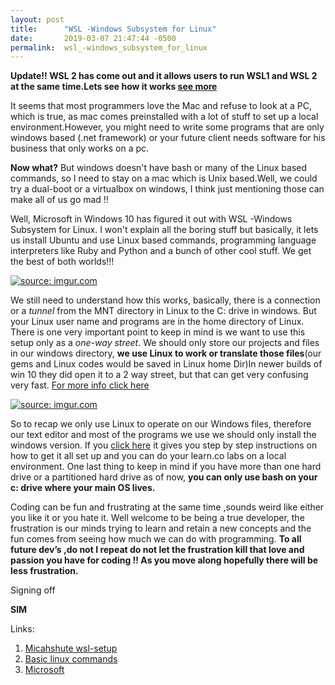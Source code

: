 ```yaml
---
layout: post
title:      "WSL -Windows Subsystem for Linux"
date:       2019-03-07 21:47:44 -0500
permalink:  wsl_-windows_subsystem_for_linux
---
```


**Update!!   WSL 2 has come out and it allows users to run WSL1 and WSL 2 at the same time.Lets see how
 it works [see more](https://docs.microsoft.com/en-us/windows/wsl/wsl2-about)** 



It seems that most programmers love the Mac and refuse to look at a PC, which is true, as mac comes preinstalled with a lot of stuff to set up a local environment.However, you might need to write some programs that are only windows based (.net framework) or your future client needs software for his business that only works on a pc.

**Now what?** 
But windows doesn't have bash or many of the  Linux based commands, so I need to stay on a mac which is Unix based.Well, we could try a dual-boot or a virtualbox on windows, I think just mentioning those  can make all of us go mad !! 

Well, Microsoft in  Windows 10 has figured it out with  WSL -Windows Subsystem for Linux. I won't explain all the boring stuff but basically, it lets us install Ubuntu and use Linux based commands, programming language interpreters like Ruby and Python and a bunch of other cool stuff. We get the best of both worlds!!!

<a href="https://imgur.com/JxW1PVn"><img src="https://i.imgur.com/JxW1PVnh.png" title="source: imgur.com" /></a>


 We still need to understand how this works, basically, there is a connection or a *tunnel* from the MNT directory in Linux to the C:  drive in windows. But your Linux user name and programs are in the home directory of Linux.  There is one very important point to keep in mind is we want to use this setup only as a *one-way street*. We should only store our projects and files in our windows directory, **we use Linux to work or translate those files**(our gems and Linux codes would be saved in Linux home Dir)In newer builds of win 10 they did open it to a 2 way street, but that can get very confusing very fast. [For more info click here](https://blogs.msdn.microsoft.com/commandline/2016/11/17/do-not-change-linux-files-using-windows-apps-and-tools/)
 
 
 
 <a href="https://imgur.com/Qrt9iwU"><img src="https://i.imgur.com/Qrt9iwUl.png" title="source: imgur.com" /></a>
 
 
 
 


So to recap we only use Linux to operate on our Windows files, therefore our text editor and most of the programs we use we should only install the windows version. If you [click here](https://github.com/micahshute/wsl-setup) it gives you step by step instructions on how to get it all set up and you can do your learn.co labs on a local environment. One last thing to keep in mind if you have more than one hard drive or a partitioned  hard drive as of now, **you can only use bash on your c: drive where your main OS lives.**



Coding can be fun and frustrating at the same time ,sounds weird like either you like it or you hate it. Well welcome to be being a true developer, the frustration is our minds trying to learn and retain a new concepts and the fun comes from seeing how much we can do with programming. **To all future dev’s ,do not I repeat do not let the frustration kill that love and passion you have for coding !! As you move along hopefully there will be less frustration.**


Signing off

**SIM**



Links:
1. [Micahshute wsl-setup](https://github.com/micahshute/wsl-setup)
2. [Basic linux commands](https://maker.pro/linux/tutorial/basic-linux-commands-for-beginners)
3. [Microsoft](https://docs.microsoft.com/en-us/windows/wsl/install-win10)
 

